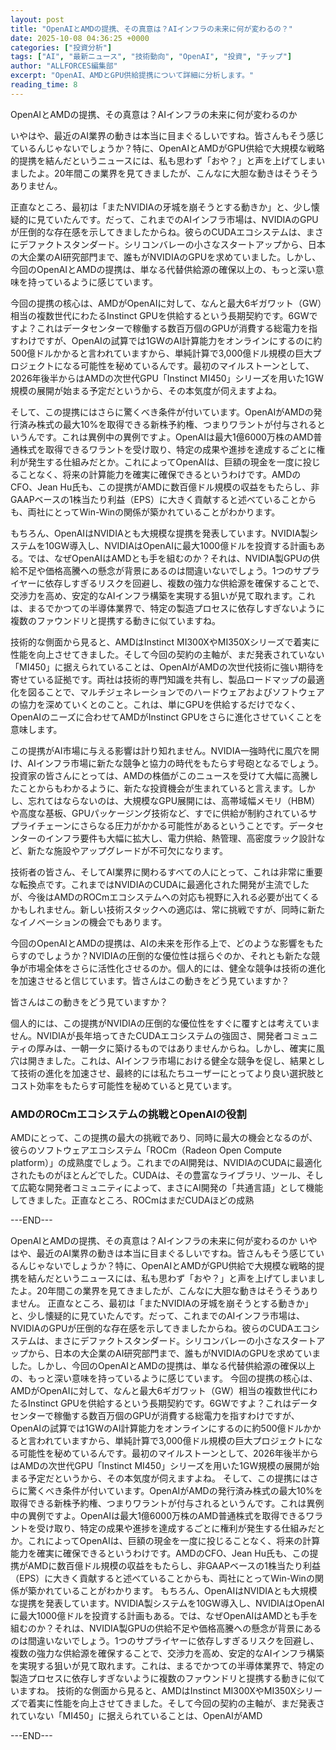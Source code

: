 ```yaml
---
layout: post
title: "OpenAIとAMDの提携、その真意は？AIインフラの未来に何が変わるの？"
date: 2025-10-08 04:36:25 +0000
categories: ["投資分析"]
tags: ["AI", "最新ニュース", "技術動向", "OpenAI", "投資", "チップ"]
author: "ALLFORCES編集部"
excerpt: "OpenAI、AMDとGPU供給提携について詳細に分析します。"
reading_time: 8
---
```


OpenAIとAMDの提携、その真意は？AIインフラの未来に何が変わるのか

いやはや、最近のAI業界の動きは本当に目まぐるしいですね。皆さんもそう感じているんじゃないでしょうか？特に、OpenAIとAMDがGPU供給で大規模な戦略的提携を結んだというニュースには、私も思わず「おや？」と声を上げてしまいましたよ。20年間この業界を見てきましたが、こんなに大胆な動きはそうそうありません。

正直なところ、最初は「またNVIDIAの牙城を崩そうとする動きか」と、少し懐疑的に見ていたんです。だって、これまでのAIインフラ市場は、NVIDIAのGPUが圧倒的な存在感を示してきましたからね。彼らのCUDAエコシステムは、まさにデファクトスタンダード。シリコンバレーの小さなスタートアップから、日本の大企業のAI研究部門まで、誰もがNVIDIAのGPUを求めていました。しかし、今回のOpenAIとAMDの提携は、単なる代替供給源の確保以上の、もっと深い意味を持っているように感じています。

今回の提携の核心は、AMDがOpenAIに対して、なんと最大6ギガワット（GW）相当の複数世代にわたるInstinct GPUを供給するという長期契約です。6GWですよ？これはデータセンターで稼働する数百万個のGPUが消費する総電力を指すわけですが、OpenAIの試算では1GWのAI計算能力をオンラインにするのに約500億ドルかかると言われていますから、単純計算で3,000億ドル規模の巨大プロジェクトになる可能性を秘めているんです。最初のマイルストーンとして、2026年後半からはAMDの次世代GPU「Instinct MI450」シリーズを用いた1GW規模の展開が始まる予定だというから、その本気度が伺えますよね。

そして、この提携にはさらに驚くべき条件が付いています。OpenAIがAMDの発行済み株式の最大10%を取得できる新株予約権、つまりワラントが付与されるというんです。これは異例中の異例ですよ。OpenAIは最大1億6000万株のAMD普通株式を取得できるワラントを受け取り、特定の成果や進捗を達成するごとに権利が発生する仕組みだとか。これによってOpenAIは、巨額の現金を一度に投じることなく、将来の計算能力を確実に確保できるというわけです。AMDのCFO、Jean Hu氏も、この提携がAMDに数百億ドル規模の収益をもたらし、非GAAPベースの1株当たり利益（EPS）に大きく貢献すると述べていることからも、両社にとってWin-Winの関係が築かれていることがわかります。

もちろん、OpenAIはNVIDIAとも大規模な提携を発表しています。NVIDIA製システムを10GW導入し、NVIDIAはOpenAIに最大1000億ドルを投資する計画もある。では、なぜOpenAIはAMDとも手を組むのか？それは、NVIDIA製GPUの供給不足や価格高騰への懸念が背景にあるのは間違いないでしょう。1つのサプライヤーに依存しすぎるリスクを回避し、複数の強力な供給源を確保することで、交渉力を高め、安定的なAIインフラ構築を実現する狙いが見て取れます。これは、まるでかつての半導体業界で、特定の製造プロセスに依存しすぎないように複数のファウンドリと提携する動きに似ていますね。

技術的な側面から見ると、AMDはInstinct MI300XやMI350Xシリーズで着実に性能を向上させてきました。そして今回の契約の主軸が、まだ発表されていない「MI450」に据えられていることは、OpenAIがAMDの次世代技術に強い期待を寄せている証拠です。両社は技術的専門知識を共有し、製品ロードマップの最適化を図ることで、マルチジェネレーションでのハードウェアおよびソフトウェアの協力を深めていくとのこと。これは、単にGPUを供給するだけでなく、OpenAIのニーズに合わせてAMDがInstinct GPUをさらに進化させていくことを意味します。

この提携がAI市場に与える影響は計り知れません。NVIDIA一強時代に風穴を開け、AIインフラ市場に新たな競争と協力の時代をもたらす号砲となるでしょう。投資家の皆さんにとっては、AMDの株価がこのニュースを受けて大幅に高騰したことからもわかるように、新たな投資機会が生まれていると言えます。しかし、忘れてはならないのは、大規模なGPU展開には、高帯域幅メモリ（HBM）や高度な基板、GPUパッケージング技術など、すでに供給が制約されているサプライチェーンにさらなる圧力がかかる可能性があるということです。データセンターのインフラ要件も大幅に拡大し、電力供給、熱管理、高密度ラック設計など、新たな施設やアップグレードが不可欠になります。

技術者の皆さん、そしてAI業界に関わるすべての人にとって、これは非常に重要な転換点です。これまではNVIDIAのCUDAに最適化された開発が主流でしたが、今後はAMDのROCmエコシステムへの対応も視野に入れる必要が出てくるかもしれません。新しい技術スタックへの適応は、常に挑戦ですが、同時に新たなイノベーションの機会でもあります。

今回のOpenAIとAMDの提携は、AIの未来を形作る上で、どのような影響をもたらすのでしょうか？NVIDIAの圧倒的な優位性は揺らぐのか、それとも新たな競争が市場全体をさらに活性化させるのか。個人的には、健全な競争は技術の進化を加速させると信じています。皆さんはこの動きをどう見ていますか？

皆さんはこの動きをどう見ていますか？

個人的には、この提携がNVIDIAの圧倒的な優位性をすぐに覆すとは考えていません。NVIDIAが長年培ってきたCUDAエコシステムの強固さ、開発者コミュニティの厚みは、一朝一夕に築けるものではありませんからね。しかし、確実に風穴は開きました。これは、AIインフラ市場における健全な競争を促し、結果として技術の進化を加速させ、最終的には私たちユーザーにとってより良い選択肢とコスト効率をもたらす可能性を秘めていると見ています。

### AMDのROCmエコシステムの挑戦とOpenAIの役割

AMDにとって、この提携の最大の挑戦であり、同時に最大の機会となるのが、彼らのソフトウェアエコシステム「ROCm（Radeon Open Compute platform）」の成熟度でしょう。これまでのAI開発は、NVIDIAのCUDAに最適化されたものがほとんどでした。CUDAは、その豊富なライブラリ、ツール、そして広範な開発者コミュニティによって、まさにAI開発の「共通言語」として機能してきました。正直なところ、ROCmはまだCUDAほどの成熟

---END---

OpenAIとAMDの提携、その真意は？AIインフラの未来に何が変わるのか いやはや、最近のAI業界の動きは本当に目まぐるしいですね。皆さんもそう感じているんじゃないでしょうか？特に、OpenAIとAMDがGPU供給で大規模な戦略的提携を結んだというニュースには、私も思わず「おや？」と声を上げてしまいましたよ。20年間この業界を見てきましたが、こんなに大胆な動きはそうそうありません。 正直なところ、最初は「またNVIDIAの牙城を崩そうとする動きか」と、少し懐疑的に見ていたんです。だって、これまでのAIインフラ市場は、NVIDIAのGPUが圧倒的な存在感を示してきましたからね。彼らのCUDAエコシステムは、まさにデファクトスタンダード。シリコンバレーの小さなスタートアップから、日本の大企業のAI研究部門まで、誰もがNVIDIAのGPUを求めていました。しかし、今回のOpenAIとAMDの提携は、単なる代替供給源の確保以上の、もっと深い意味を持っているように感じています。 今回の提携の核心は、AMDがOpenAIに対して、なんと最大6ギガワット（GW）相当の複数世代にわたるInstinct GPUを供給するという長期契約です。6GWですよ？これはデータセンターで稼働する数百万個のGPUが消費する総電力を指すわけですが、OpenAIの試算では1GWのAI計算能力をオンラインにするのに約500億ドルかかると言われていますから、単純計算で3,000億ドル規模の巨大プロジェクトになる可能性を秘めているんです。最初のマイルストーンとして、2026年後半からはAMDの次世代GPU「Instinct MI450」シリーズを用いた1GW規模の展開が始まる予定だというから、その本気度が伺えますよね。 そして、この提携にはさらに驚くべき条件が付いています。OpenAIがAMDの発行済み株式の最大10%を取得できる新株予約権、つまりワラントが付与されるというんです。これは異例中の異例ですよ。OpenAIは最大1億6000万株のAMD普通株式を取得できるワラントを受け取り、特定の成果や進捗を達成するごとに権利が発生する仕組みだとか。これによってOpenAIは、巨額の現金を一度に投じることなく、将来の計算能力を確実に確保できるというわけです。AMDのCFO、Jean Hu氏も、この提携がAMDに数百億ドル規模の収益をもたらし、非GAAPベースの1株当たり利益（EPS）に大きく貢献すると述べていることからも、両社にとってWin-Winの関係が築かれていることがわかります。 もちろん、OpenAIはNVIDIAとも大規模な提携を発表しています。NVIDIA製システムを10GW導入し、NVIDIAはOpenAIに最大1000億ドルを投資する計画もある。では、なぜOpenAIはAMDとも手を組むのか？それは、NVIDIA製GPUの供給不足や価格高騰への懸念が背景にあるのは間違いないでしょう。1つのサプライヤーに依存しすぎるリスクを回避し、複数の強力な供給源を確保することで、交渉力を高め、安定的なAIインフラ構築を実現する狙いが見て取れます。これは、まるでかつての半導体業界で、特定の製造プロセスに依存しすぎないように複数のファウンドリと提携する動きに似ていますね。 技術的な側面から見ると、AMDはInstinct MI300XやMI350Xシリーズで着実に性能を向上させてきました。そして今回の契約の主軸が、まだ発表されていない「MI450」に据えられていることは、OpenAIがAMD

---END---